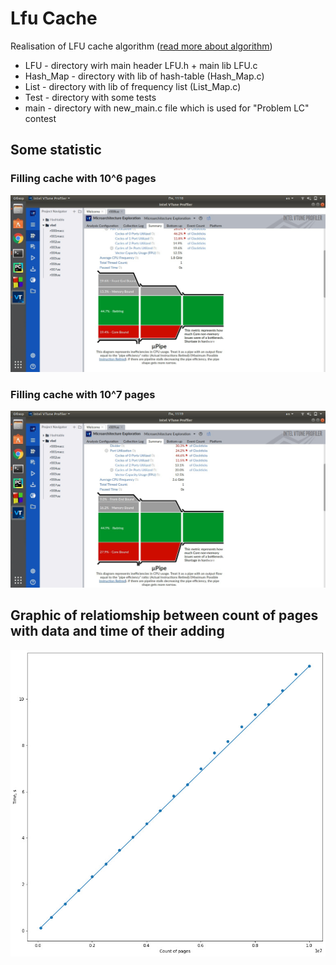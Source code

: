 # Lfu Cache
Realisation of LFU cache algorithm ([read more about algorithm](http://dhruvbird.com/lfu.pdf))
* LFU - directory wirh main header LFU.h + main lib LFU.c
* Hash_Map - directory with lib of hash-table (Hash_Map.c)
* List - directory with lib of frequency list (List_Map.c)
* Test - directory with some tests
* main - directory with new_main.c file which is used for "Problem LC" contest  
## Some statistic
### Filling cache with 10^6 pages
![something](/images/HVvpm-EUfK4.jpg "sometext")
### Filling cache with 10^7 pages
![something](/images/LGR1aCRwkAE.jpg "sometext")
## Graphic of relatiomship between count of pages with data and time of their adding
![something](/images/gra.jpg "sometext")
